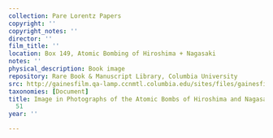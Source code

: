 ```yaml
---
collection: Pare Lorentz Papers
copyright: ''
copyright_notes: ''
director: ''
film_title: ''
location: Box 149, Atomic Bombing of Hiroshima + Nagasaki
notes: ''
physical_description: Book image
repository: Rare Book & Manuscript Library, Columbia University
src: http://gainesfilm.qa-lamp.ccnmtl.columbia.edu/sites/files/gainesfilm/images/1000102055.jpg
taxonomies: [Document]
title: Image in Photographs of the Atomic Bombs of Hiroshima and Nagasaki - Figure
  51
year: ''

---
```

